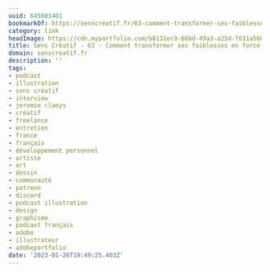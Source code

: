 ```yaml
---
uuid: 645601401
bookmarkOf: https://senscreatif.fr/63-comment-transformer-ses-faiblesses-en-force
category: link
headImage: https://cdn.myportfolio.com/b8131ec9-68bd-49a3-a25d-f631a560b510/9c61de0c-4b6a-4e65-a057-1be3ef523e3a_rwc_0x0x400x400x400.jpeg?h=c0141edbf19e8d7034c587082ae62bb6
title: Sens Créatif - 63 - Comment transformer ses faiblesses en force ?
domain: senscreatif.fr
description: ''
tags:
- podcast
- illustration
- sens créatif
- interview
- jeremie claeys
- créatif
- freelance
- entretien
- france
- français
- développement personnel
- artiste
- art
- dessin
- communauté
- patreon
- discord
- podcast illustration
- design
- graphisme
- podcast français
- adobe
- illustrateur
- adobeportfolio
date: '2023-01-26T19:49:25.403Z'
---
```



